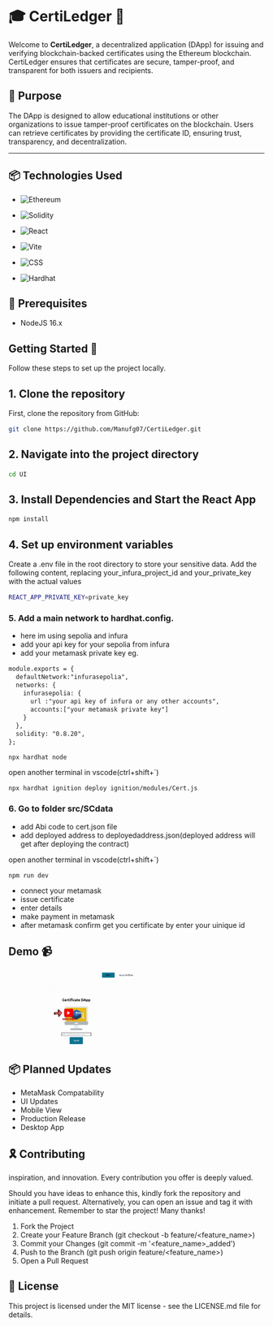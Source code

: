 # 🎓 **CertiLedger** 🚀

Welcome to **CertiLedger**, a decentralized application (DApp) for issuing and verifying blockchain-backed certificates using the Ethereum blockchain. CertiLedger ensures that certificates are secure, tamper-proof, and transparent for both issuers and recipients.

## 🎯 Purpose

The DApp is designed to allow educational institutions or other organizations to issue tamper-proof certificates on the blockchain. Users can retrieve certificates by providing the certificate ID, ensuring trust, transparency, and decentralization.

---
## 📦 **Technologies Used**

- ![Ethereum](https://img.shields.io/badge/-Ethereum-3C3C3D?style=flat&logo=Ethereum&logoColor=white)  
  
- ![Solidity](https://img.shields.io/badge/-Solidity-363636?style=flat&logo=solidity&logoColor=white)  
  
- ![React](https://img.shields.io/badge/-React-61DAFB?style=flat&logo=React&logoColor=white) 
 
- ![Vite](https://img.shields.io/badge/-Vite-646CFF?style=flat&logo=vite&logoColor=white)   
  
- ![CSS](https://img.shields.io/badge/-CSS-1572B6?style=flat&logo=css3&logoColor=white)   

- ![Hardhat](https://img.shields.io/badge/-Hardhat-f9dc3f?style=flat&logo=hardhat&logoColor=000000) 

## 📢 Prerequisites
- NodeJS 16.x

## Getting Started 🚀

Follow these steps to set up the project locally.

## 1. Clone the repository

First, clone the repository from GitHub:

```bash
git clone https://github.com/Manufg07/CertiLedger.git

```
## 2. Navigate into the project directory
```bash
cd UI

```
## 3. Install Dependencies and Start the React App
```bash
npm install

```

## 4. Set up environment variables

Create a .env file in the root directory to store your sensitive data. Add the following content, replacing your_infura_project_id and your_private_key with the actual values
```bash
REACT_APP_PRIVATE_KEY=private_key
```
### 5. Add a main network to hardhat.config.
- here im using sepolia and infura 
- add your api key for your sepolia from infura
- add your metamask private key 
eg.
```
module.exports = {
  defaultNetwork:"infurasepolia",
  networks: {
    infurasepolia: {
      url :"your api key of infura or any other accounts",
      accounts:["your metamask private key"]
    }
  },
  solidity: "0.8.20",
};
```
```
npx hardhat node
```
open another terminal in vscode(ctrl+shift+`)

```
npx hardhat ignition deploy ignition/modules/Cert.js
``` 

### 6. Go to folder src/SCdata

- add Abi code to cert.json file
- add deployed address to deployedaddress.json(deployed address will get after deploying the contract)


open another terminal in vscode(ctrl+shift+`)
```
npm run dev
```
- connect your metamask
- issue certificate
- enter details
- make payment in metamask
- after metamask confirm get you certificate by enter your uinique id

## Demo 📹

 <img align="center" alt="my dapp" src="certi.gif" width="250" height="150" /><br>
    
## 📦 Planned Updates
- MetaMask Compatability
- UI Updates
- Mobile View
- Production Release
- Desktop App

## 🎗️ Contributing

inspiration, and innovation. Every contribution you offer is deeply valued.

Should you have ideas to enhance this, kindly fork the repository and initiate a pull request. Alternatively, you can open an issue and tag it with enhancement. Remember to star the project! Many thanks!

1. Fork the Project
2. Create your Feature Branch (git checkout -b feature/<feature_name>)
3. Commit your Changes (git commit -m '<feature_name>_added')
4. Push to the Branch (git push origin feature/<feature_name>)
5. Open a Pull Request

## 📜 License

This project is licensed under the MIT license - see the LICENSE.md file for details.
